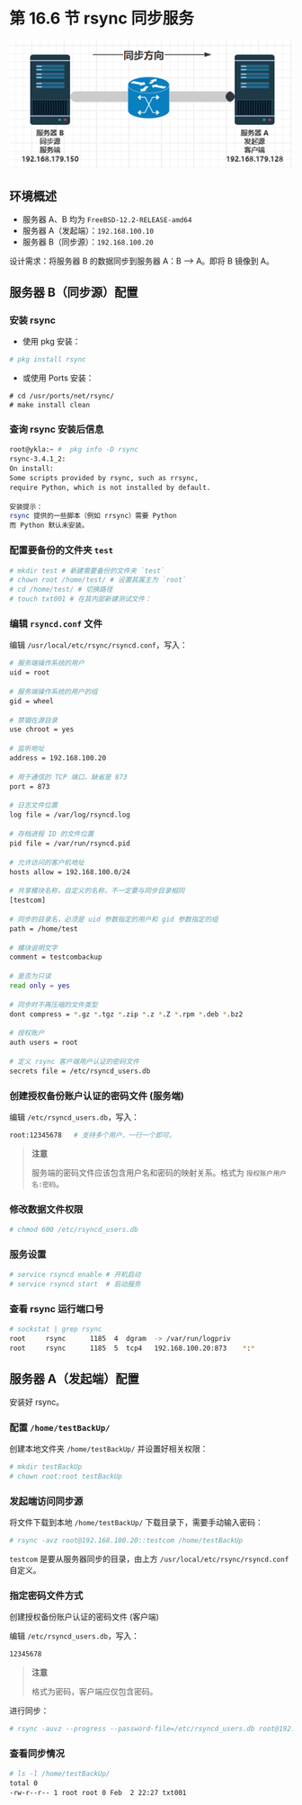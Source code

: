 # 第 16.6 节 rsync 同步服务

![](../.gitbook/assets/image.png)

## 环境概述

- 服务器 A、B 均为 `FreeBSD-12.2-RELEASE-amd64`
- 服务器 A（发起端）：`192.168.100.10`
- 服务器 B（同步源）：`192.168.100.20`

设计需求：将服务器 B 的数据同步到服务器 A：B ——> A。即将 B 镜像到 A。

## 服务器 B（同步源）配置

### 安装 rsync

- 使用 pkg 安装：

```sh
# pkg install rsync
```

- 或使用 Ports 安装：

```
# cd /usr/ports/net/rsync/ 
# make install clean
```

### 查询 rsync 安装后信息

```sh
root@ykla:~ #  pkg info -D rsync
rsync-3.4.1_2:
On install:
Some scripts provided by rsync, such as rrsync,
require Python, which is not installed by default.

安装提示：  
rsync 提供的一些脚本（例如 rrsync）需要 Python
而 Python 默认未安装。
```

### 配置要备份的文件夹 `test`


```sh
# mkdir test # 新建需要备份的文件夹 `test`
# chown root /home/test/ # 设置其属主为 `root`
# cd /home/test/ # 切换路径
# touch txt001 # 在其内部新建测试文件：
```

### 编辑 `rsyncd.conf` 文件


编辑 `/usr/local/etc/rsync/rsyncd.conf`，写入：

```sh
# 服务端操作系统的用户
uid = root

# 服务端操作系统的用户的组
gid = wheel

# 禁锢在源目录
use chroot = yes

# 监听地址
address = 192.168.100.20

# 用于通信的 TCP 端口，缺省是 873
port = 873

# 日志文件位置
log file = /var/log/rsyncd.log

# 存档进程 ID 的文件位置
pid file = /var/run/rsyncd.pid

# 允许访问的客户机地址
hosts allow = 192.168.100.0/24

# 共享模块名称，自定义的名称，不一定要与同步目录相同
[testcom]

# 同步的目录名，必须是 uid 参数指定的用户和 gid 参数指定的组
path = /home/test

# 模块说明文字
comment = testcombackup

# 是否为只读
read only = yes

# 同步时不再压缩的文件类型
dont compress = *.gz *.tgz *.zip *.z *.Z *.rpm *.deb *.bz2

# 授权账户
auth users = root

# 定义 rsync 客户端用户认证的密码文件
secrets file = /etc/rsyncd_users.db
```

### 创建授权备份账户认证的密码文件 (服务端)

编辑 `/etc/rsyncd_users.db`，写入：

```sh
root:12345678   # 支持多个用户，一行一个即可。
```

>**注意**
>
>服务端的密码文件应该包含用户名和密码的映射关系。格式为 `授权账户用户名:密码`。

### 修改数据文件权限

```sh
# chmod 600 /etc/rsyncd_users.db
```

### 服务设置

```sh
# service rsyncd enable # 开机启动
# service rsyncd start  # 启动服务
```

### 查看 rsync 运行端口号

```sh
# sockstat | grep rsync
root     rsync      1185  4  dgram  -> /var/run/logpriv
root     rsync      1185  5  tcp4   192.168.100.20:873    *:*
```

## 服务器 A（发起端）配置

安装好 rsync。

### 配置 `/home/testBackUp/`

创建本地文件夹 `/home/testBackUp/` 并设置好相关权限：

```sh
# mkdir testBackUp
# chown root:root testBackUp
```

### 发起端访问同步源

将文件下载到本地 `/home/testBackUp/` 下载目录下，需要手动输入密码：

```sh
# rsync -avz root@192.168.100.20::testcom /home/testBackUp
```

`testcom` 是要从服务器同步的目录，由上方 `/usr/local/etc/rsync/rsyncd.conf` 自定义。

### 指定密码文件方式

创建授权备份账户认证的密码文件 (客户端)

编辑 `/etc/rsyncd_users.db`，写入：

```sh
12345678          
```

>**注意**
>
>格式为密码，客户端应仅包含密码。

进行同步：

```sh
# rsync -auvz --progress --password-file=/etc/rsyncd_users.db root@192.168.100.20::testcom /home/testBackUp
```

### 查看同步情况

```sh
# ls -l /home/testBackUp/
total 0
-rw-r--r-- 1 root root 0 Feb  2 22:27 txt001
```
